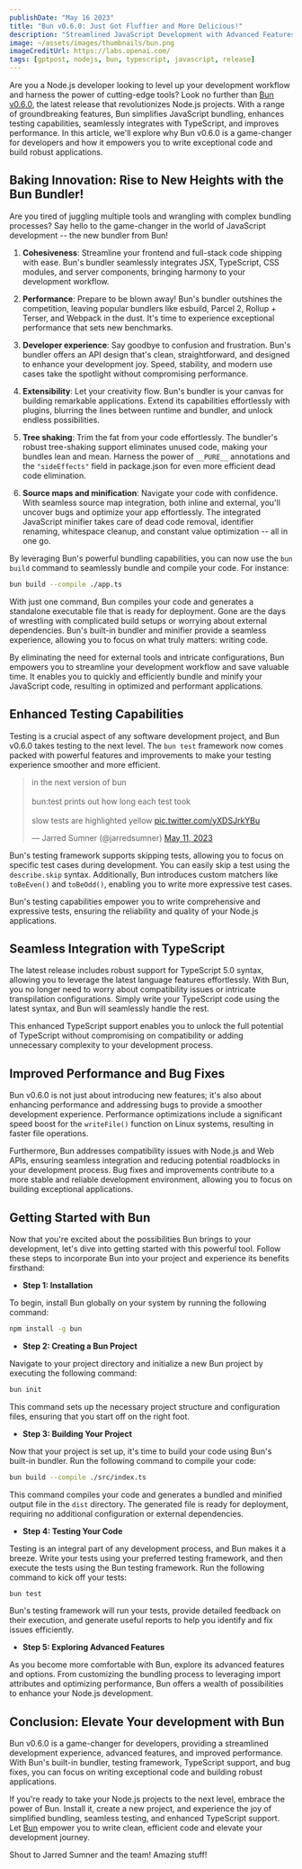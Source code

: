 ```yaml
---
publishDate: "May 16 2023"
title: "Bun v0.6.0: Just Got Fluffier and More Delicious!"
description: "Streamlined JavaScript Development with Advanced Features."
image: ~/assets/images/thumbnails/bun.png
imageCreditUrl: https://labs.openai.com/
tags: [gptpost, nodejs, bun, typescript, javascript, release]
---
```


Are you a Node.js developer looking to level up your development workflow and harness the power of cutting-edge tools? Look no further than [Bun v0.6.0](https://bun.sh/blog/bun-v0.6.0), the latest release that revolutionizes Node.js projects. With a range of groundbreaking features, Bun simplifies JavaScript bundling, enhances testing capabilities, seamlessly integrates with TypeScript, and improves performance. In this article, we'll explore why Bun v0.6.0 is a game-changer for developers and how it empowers you to write exceptional code and build robust applications.

## Baking Innovation: Rise to New Heights with the Bun Bundler!

Are you tired of juggling multiple tools and wrangling with complex bundling processes? Say hello to the game-changer in the world of JavaScript development -- the new bundler from Bun!

1.  **Cohesiveness**: Streamline your frontend and full-stack code shipping with ease. Bun's bundler seamlessly integrates JSX, TypeScript, CSS modules, and server components, bringing harmony to your development workflow.

2.  **Performance**: Prepare to be blown away! Bun's bundler outshines the competition, leaving popular bundlers like esbuild, Parcel 2, Rollup + Terser, and Webpack in the dust. It's time to experience exceptional performance that sets new benchmarks.

3.  **Developer experience**: Say goodbye to confusion and frustration. Bun's bundler offers an API design that's clean, straightforward, and designed to enhance your development joy. Speed, stability, and modern use cases take the spotlight without compromising performance.

4.  **Extensibility**: Let your creativity flow. Bun's bundler is your canvas for building remarkable applications. Extend its capabilities effortlessly with plugins, blurring the lines between runtime and bundler, and unlock endless possibilities.

5.  **Tree shaking**: Trim the fat from your code effortlessly. The bundler's robust tree-shaking support eliminates unused code, making your bundles lean and mean. Harness the power of `__PURE__` annotations and the `"sideEffects"` field in package.json for even more efficient dead code elimination.

6.  **Source maps and minification**: Navigate your code with confidence. With seamless source map integration, both inline and external, you'll uncover bugs and optimize your app effortlessly. The integrated JavaScript minifier takes care of dead code removal, identifier renaming, whitespace cleanup, and constant value optimization -- all in one go.

By leveraging Bun's powerful bundling capabilities, you can now use the `bun build` command to seamlessly bundle and compile your code. For instance:

```bash
bun build --compile ./app.ts
```

With just one command, Bun compiles your code and generates a standalone executable file that is ready for deployment. Gone are the days of wrestling with complicated build setups or worrying about external dependencies. Bun's built-in bundler and minifier provide a seamless experience, allowing you to focus on what truly matters: writing code.

By eliminating the need for external tools and intricate configurations, Bun empowers you to streamline your development workflow and save valuable time. It enables you to quickly and efficiently bundle and minify your JavaScript code, resulting in optimized and performant applications.

## Enhanced Testing Capabilities

Testing is a crucial aspect of any software development project, and Bun v0.6.0 takes testing to the next level. The `bun test` framework now comes packed with powerful features and improvements to make your testing experience smoother and more efficient.

<blockquote class="twitter-tweet"><p lang="en" dir="ltr">in the next version of bun<br><br>bun:test prints out how long each test took<br><br>slow tests are highlighted yellow <a href="https://t.co/yXDSJrkYBu">pic.twitter.com/yXDSJrkYBu</a></p>&mdash; Jarred Sumner (@jarredsumner) <a href="https://twitter.com/jarredsumner/status/1656569942354042880?ref_src=twsrc%5Etfw">May 11, 2023</a></blockquote> <script async src="https://platform.twitter.com/widgets.js" charset="utf-8"></script>

Bun's testing framework supports skipping tests, allowing you to focus on specific test cases during development. You can easily skip a test using the `describe.skip` syntax. Additionally, Bun introduces custom matchers like `toBeEven()` and `toBeOdd()`, enabling you to write more expressive test cases.

Bun's testing capabilities empower you to write comprehensive and expressive tests, ensuring the reliability and quality of your Node.js applications.

## Seamless Integration with TypeScript

The latest release includes robust support for TypeScript 5.0 syntax, allowing you to leverage the latest language features effortlessly. With Bun, you no longer need to worry about compatibility issues or intricate transpilation configurations. Simply write your TypeScript code using the latest syntax, and Bun will seamlessly handle the rest.

This enhanced TypeScript support enables you to unlock the full potential of TypeScript without compromising on compatibility or adding unnecessary complexity to your development process.

## Improved Performance and Bug Fixes

Bun v0.6.0 is not just about introducing new features; it's also about enhancing performance and addressing bugs to provide a smoother development experience. Performance optimizations include a significant speed boost for the `writeFile()` function on Linux systems, resulting in faster file operations.

Furthermore, Bun addresses compatibility issues with Node.js and Web APIs, ensuring seamless integration and reducing potential roadblocks in your development process. Bug fixes and improvements contribute to a more stable and reliable development environment, allowing you to focus on building exceptional applications.

## Getting Started with Bun

Now that you're excited about the possibilities Bun brings to your development, let's dive into getting started with this powerful tool. Follow these steps to incorporate Bun into your project and experience its benefits firsthand:

- **Step 1: Installation**

To begin, install Bun globally on your system by running the following command:


```bash
npm install -g bun
```

- **Step 2: Creating a Bun Project**

Navigate to your project directory and initialize a new Bun project by executing the following command:

```bash
bun init
```

This command sets up the necessary project structure and configuration files, ensuring that you start off on the right foot.

- **Step 3: Building Your Project**

Now that your project is set up, it's time to build your code using Bun's built-in bundler. Run the following command to compile your code:

```bash
bun build --compile ./src/index.ts
```

This command compiles your code and generates a bundled and minified output file in the `dist` directory. The generated file is ready for deployment, requiring no additional configuration or external dependencies.

- **Step 4: Testing Your Code**

Testing is an integral part of any development process, and Bun makes it a breeze. Write your tests using your preferred testing framework, and then execute the tests using the Bun testing framework. Run the following command to kick off your tests:

```bash
bun test
```

Bun's testing framework will run your tests, provide detailed feedback on their execution, and generate useful reports to help you identify and fix issues efficiently.

- **Step 5: Exploring Advanced Features**

As you become more comfortable with Bun, explore its advanced features and options. From customizing the bundling process to leveraging import attributes and optimizing performance, Bun offers a wealth of possibilities to enhance your Node.js development.

## Conclusion: Elevate Your development with Bun

Bun v0.6.0 is a game-changer for developers, providing a streamlined development experience, advanced features, and improved performance. With Bun's built-in bundler, testing framework, TypeScript support, and bug fixes, you can focus on writing exceptional code and building robust applications.

If you're ready to take your Node.js projects to the next level, embrace the power of Bun. Install it, create a new project, and experience the joy of simplified bundling, seamless testing, and enhanced TypeScript support. Let [Bun](https://github.com/oven-sh/bun) empower you to write clean, efficient code and elevate your development journey.

Shout to Jarred Sumner and the team! Amazing stuff!
